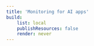 ```yaml
---
title: 'Monitoring for AI apps'
build:
    list: local
    publishResources: false
    render: never
---
```

